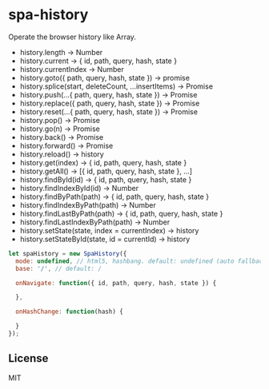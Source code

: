 # spa-history

Operate the browser history like Array.

- history.length -> Number
- history.current -> { id, path, query, hash, state }
- history.currentIndex -> Number
- history.goto({ path, query, hash, state }) -> promise
- history.splice(start, deleteCount, ...insertItems) -> Promise
- history.push(...{ path, query, hash, state }) -> Promise
- history.replace({ path, query, hash, state }) -> Promise
- history.reset(...{ path, query, hash, state }) -> Promise
- history.pop() -> Promise
- history.go(n) -> Promise
- history.back() -> Promise
- history.forward() -> Promise
- history.reload() -> history
- history.get(index) -> { id, path, query, hash, state }
- history.getAll() -> [{ id, path, query, hash, state }, ...]
- history.findById(id) -> { id, path, query, hash, state }
- history.findIndexById(id) -> Number
- history.findByPath(path) -> { id, path, query, hash, state }
- history.findIndexByPath(path) -> Number
- history.findLastByPath(path) -> { id, path, query, hash, state }
- history.findLastIndexByPath(path) -> Number
- history.setState(state, index = currentIndex) -> history
- history.setStateById(state, id = currentId) -> history


```js
let spaHistory = new SpaHistory({
  mode: undefined, // html5, hashbang. default: undefined (auto fallback)
  base: '/', // default: /

  onNavigate: function({ id, path, query, hash, state }) {

  },

  onHashChange: function(hash) {

  }
});
```


## License
MIT
